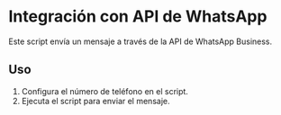 
# Integración con API de WhatsApp

Este script envía un mensaje a través de la API de WhatsApp Business.

## Uso
1. Configura el número de teléfono en el script.
2. Ejecuta el script para enviar el mensaje.
